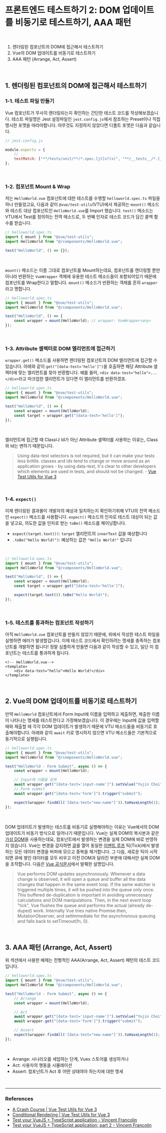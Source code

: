 # 프론트엔드 테스트하기 2: DOM 업데이트를 비동기로 테스트하기, AAA 패턴

<br>

1. 렌더링된 컴포넌트의 DOM에 접근해서 테스트하기
2. Vue의 DOM 업데이트를 비동기로 테스트하기
3. AAA 패턴 (Arrange, Act, Assert)

<br>

## 1. 렌더링된 컴포넌트의 DOM에 접근해서 테스트하기

### 1-1. 테스트 파일 만들기

Vue 컴포넌트가 무사히 렌더링되는지 확인하는 간단한 테스트 코드를 작성해보겠습니다. 테스트 파일명은 Jest 설정파일인 `jest.config.js`에서 참조하는 Preset이나 직접 명시한 포맷을 따라야합니다. 아무것도 지정하지 않았다면 디폴트 포맷은 다음과 같습니다.

```javascript
// jest.config.js

module.exports = {
	// ..
	testMatch: ["**/tests/unit/**/*.spec.[jt]s?(x)", "**/__tests__/*.[jt]s?(x)"],
};
```

<br>

### 1-2. 컴포넌트 Mount & Wrap

저는 `HelloWorld.vue` 컴포넌트에 대한 테스트를 수행할 `helloworld.spec.ts` 파일을 하나 만들었고요, 다음과 같이 `@vue/test-utils`(VTU)에서 제공하는 `mount()` 메소드와 테스트 대상 컴포넌트인 `HelloWorld.vue`를 Import 했습니다. `test()` 메소드는 VTU에서 Test를 정의하는 전역 메소드로, 두 번째 인자로 테스트 코드가 담긴 콜백 함수를 받습니다.

```typescript
// helloworld.spec.ts
import { mount } from "@vue/test-utils";
import HelloWorld from "@/components/HelloWorld.vue";

test("HelloWorld", () => {});
```

<br>

`mount()` 메소드는 이름 그대로 컴포넌트를 Mount하는데요, 컴포넌트를 렌더링할 뿐만 아니라 반환하는 `VueWrapper` 객체에 유용한 테스트 메소드들이 포함되어있기 때문에 컴포넌트를 Wrap한다고 말합니다. `mount()` 메소드가 반환하는 객체를 흔히 `wrapper`라고 명합니다.

```typescript
// helloworld.spec.ts
import { mount } from "@vue/test-utils";
import HelloWorld from "@/components/HelloWorld.vue";

test("HelloWorld", () => {
	const wrapper = mount(HelloWorld); // wrapper: VueWrapper<any>
});
```

<br>

### 1-3. Attribute 셀렉터로 DOM 엘리먼트에 접근하기

`wrapper.get()` 메소드를 사용하면 렌더링된 컴포넌트의 DOM 엘리먼트에 접근할 수 있습니다. 아래와 같이 `get("[data-test='hello']")`을 호출하면 해당 Attribute 셀렉터에 맞는 엘리먼트를 찾아 반환합니다. 예를 들어, `<div data-test="hello">...</div>`라고 마크업한 엘리먼트가 있다면 이 엘리먼트를 반환하겠죠.

```typescript
// helloworld.spec.ts
import { mount } from "@vue/test-utils";
import HelloWorld from "@/components/HelloWorld.vue";

test("HelloWorld", () => {
	const wrapper = mount(HelloWorld);
	const target = wrapper.get("[data-test='hello']");
});
```

<br>

엘리먼트에 접근할 때 Class나 Id가 아닌 Attribute 셀렉터를 사용하는 이유는, Class와 Id는 변하기 때문입니다.

> Using data-test selectors is not required, but it can make your tests less brittle. classes and ids tend to change or move around as an application grows - by using data-test, it's clear to other developers which elements are used in tests, and should not be changed. - [Vue Test Utils for Vue 3](https://next.vue-test-utils.vuejs.org/guide/essentials/a-crash-course.html#the-first-test-a-todo-is-rendered)

<br>

### 1-4. `expect()`

이제 렌더링된 결과물이 개발자의 예상과 일치하는지 확인하기위해 VTU의 전역 메소드인 `expect()` 메소드를 사용합니다. `expect()` 메소드의 인자로 테스트 대상이 되는 값을 넣고요, 의도한 값을 인자로 받는 `toBe()` 메소드를 체이닝합니다.

- `expect(target.text())`: `target` 엘리먼트의 `innerText` 값을 예상합니다
- `.toBe("Hello World!")`: 예상하는 값은 `"Hello World!"` 입니다

<br>

```typescript
// helloworld.spec.ts
import { mount } from "@vue/test-utils";
import HelloWorld from "@/components/HelloWorld.vue";

test("HelloWorld", () => {
	const wrapper = mount(HelloWorld);
	const target = wrapper.get("[data-test='hello']");

	expect(target.text()).toBe("Hello World!");
});
```

<br>

### 1-5. 테스트를 통과하는 컴포넌트 작성하기

아직 `HelloWorld.vue` 컴포넌트를 만들지 않았기 때문에, 위에서 작성한 테스트 파일을 실행하면 에러가 발생할겁니다. 이제 테스트 코드에서 확인하려는 명세를 충족하는 컴포넌트를 개발하면 됩니다! 정말 심플하게 만들면 다음과 같이 작성할 수 있고, 일단 이 컴포넌트는 테스트를 통과하게 됩니다.

```vue
<!-- HelloWorld.vue-->
<template>
	<div data-test="hello">Hello World!</div>
</template>
```

<br>

## 2. Vue의 DOM 업데이트를 비동기로 테스트하기

만약 `HelloWorld` 컴포넌트에서 Form Input에 이름을 입력하고 제출하면, 제출한 이름이 나타나는 명세를 테스트한다고 가정해보겠습니다. 이 경우에는 Input에 값을 입력할 때와 제출할 때 각각 DOM 업데이트가 발생하기 때문에 VTU 메소드들을 비동기로 호출해야합니다. 아래와 같이 `await` 키로 명시하지 않으면 VTU 메소드들은 기본적으로 동기적으로 실행됩니다.

```typescript
// helloworld.spec.ts
import { mount } from "@vue/test-utils";
import HelloWorld from "@/components/HelloWorld.vue";

test("HelloWorld - Form Submit", async () => {
	const wrapper = mount(HelloWorld);

	// Input에 이름을 입력
	await wrapper.get("[data-test='input-name']").setValue("Yujin Choi");
	// Form submit
	await wrapper.get("[data-test='form']").trigger("submit");

	expect(wrapper.findAll('[data-test="new-name"]')).toHaveLength(1);
});
```

<br>

DOM 업데이트가 발생하는 테스트를 비동기로 실행해야하는 이유는 Vue에서의 DOM 업데이트가 비동기 방식으로 일어나기 때문입니다. Vue는 실제 DOM의 복사본과 같은 [가상 DOM](https://v3.vuejs.org/guide/optimizations.html#virtual-dom)을 사용하는데요, 컴포넌트에서 발생하는 변경을 실제 DOM에 바로 반영하지 않습니다. Vue는 변경을 감지하면 [큐](https://v3.vuejs.org/guide/change-detection.html#async-update-queue)를 열어 동일한 [이벤트 루프](https://github.com/estellechoi/TIL/blob/master/docs/javascript/howJavascriptWorks.md#%EC%9D%B4%EB%B2%A4%ED%8A%B8-%EB%A3%A8%ED%94%84event-loop) 틱(Tick)에서 발생하는 모든 데이터 변경을 버퍼에 모으고 중복을 제거합니다. 그 다음, 새로운 틱이 시작되면 큐에 쌓인 데이터를 모두 비우고 이전 DOM과 달라진 부분에 대해서만 실제 DOM을 조작합니다. 다음은 [Vue 공식문서](https://v3.vuejs.org/guide/change-detection.html#async-update-queue)에서 발췌한 설명입니다.

> Vue performs DOM updates asynchronously. Whenever a data change is observed, it will open a queue and buffer all the data changes that happen in the same event loop. If the same watcher is triggered multiple times, it will be pushed into the queue only once. This buffered de-duplication is important in avoiding unnecessary calculations and DOM manipulations. Then, in the next event loop "tick", Vue flushes the queue and performs the actual (already de-duped) work. Internally Vue tries native Promise.then, MutationObserver, and setImmediate for the asynchronous queuing and falls back to setTimeout(fn, 0).

<br>

## 3. AAA 패턴 (Arrange, Act, Assert)

위 섹션에서 사용한 예제는 전형적인 AAA(Arrange, Act, Assert) 패턴의 테스트 코드 입니다.

```typescript
// helloworld.spec.ts
import { mount } from "@vue/test-utils";
import HelloWorld from "@/components/HelloWorld.vue";

test("HelloWorld - Form Submit", async () => {
	// Arrange
	const wrapper = mount(HelloWorld);

	// Act
	await wrapper.get("[data-test='input-name']").setValue("Yujin Choi");
	await wrapper.get("[data-test='form']").trigger("submit");

	// Assert
	expect(wrapper.findAll('[data-test="new-name"]')).toHaveLength(1);
});
```

<br>

- Arrange: 시나리오를 세업하는 단계, Vuex 스토어를 생성하거나
- Act: 사용자의 행동을 시뮬레이션
- Assert: 컴포넌트가 Act 후 어떤 상태여야 하는지에 대한 명세

<br>

---

### References

- [A Crash Course | Vue Test Utils for Vue 3](https://next.vue-test-utils.vuejs.org/guide/essentials/a-crash-course.html)
- [Conditional Rendering | Vue Test Utils for Vue 3](https://next.vue-test-utils.vuejs.org/guide/essentials/conditional-rendering.html)
- [Test your VueJS + TypeScript application - Vincent Francolin](https://medium.com/codex/test-your-vuejs-typescript-application-b7dc9133e6f)
- [Test your VueJS + TypeScript application; part 2 - Vincent Francolin](https://vince-f.medium.com/test-your-vuejs-typescript-application-part-2-acaa5d8ba327)
